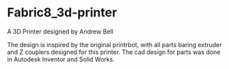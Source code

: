 # Fabric8_3d-printer

A 3D Printer designed by Andrew Bell 

The design is inspired by the original printrbot, with all parts baring extruder and Z couplers designed for this printer. The cad design for parts was done in Autodesk Inventor and Solid Works.
